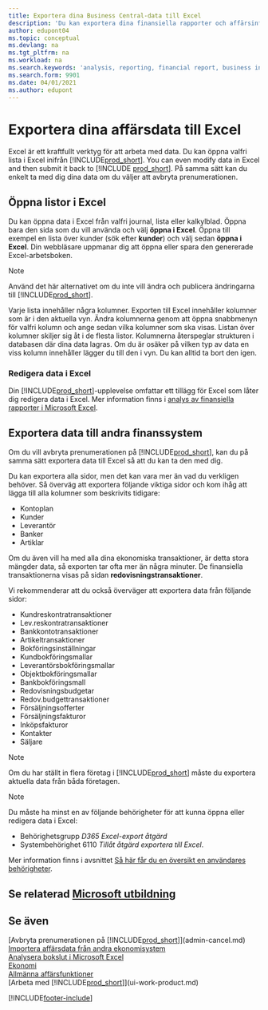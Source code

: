 ```yaml
---
title: Exportera dina Business Central-data till Excel
description: 'Du kan exportera dina finansiella rapporter och affärsinformationsdata från Business Central till Excel, eller också öppna dina data i Excel.'
author: edupont04
ms.topic: conceptual
ms.devlang: na
ms.tgt_pltfrm: na
ms.workload: na
ms.search.keywords: 'analysis, reporting, financial report, business intelligence, BI, Excel'
ms.search.form: 9901
ms.date: 04/01/2021
ms.author: edupont
---
```

# Exportera dina affärsdata till Excel

Excel är ett kraftfullt verktyg för att arbeta med data. Du kan öppna valfri lista i Excel inifrån [!INCLUDE[prod_short](includes/prod_short.md)]. You can even modify data in Excel and then submit it back to [!INCLUDE [prod_short](includes/prod_short.md)]. På samma sätt kan du enkelt ta med dig dina data om du väljer att avbryta prenumerationen.

## Öppna listor i Excel

Du kan öppna data i Excel från valfri journal, lista eller kalkylblad. Öppna bara den sida som du vill använda och välj **öppna i Excel**. Öppna till exempel en lista över kunder (sök efter **kunder**) och välj sedan **öppna i Excel**. Din webbläsare uppmanar dig att öppna eller spara den genererade Excel-arbetsboken.  

> [!NOTE]
> Använd det här alternativet om du inte vill ändra och publicera ändringarna till [!INCLUDE[prod_short](includes/prod_short.md)].  

Varje lista innehåller några kolumner. Exporten till Excel innehåller kolumner som är i den aktuella vyn. Ändra kolumnerna genom att öppna snabbmenyn för valfri kolumn och ange sedan vilka kolumner som ska visas. Listan över kolumner skiljer sig åt i de flesta listor. Kolumnerna återspeglar strukturen i databasen där dina data lagras. Om du är osäker på vilken typ av data en viss kolumn innehåller lägger du till den i vyn. Du kan alltid ta bort den igen.  

### Redigera data i Excel

Din [!INCLUDE[prod_short](includes/prod_short.md)]-upplevelse omfattar ett tillägg för Excel som låter dig redigera data i Excel. Mer information finns i [analys av finansiella rapporter i Microsoft Excel](finance-analyze-excel.md).  

## Exportera data till andra finanssystem

Om du vill avbryta prenumerationen på [!INCLUDE[prod_short](includes/prod_short.md)], kan du på samma sätt exportera data till Excel så att du kan ta den med dig.  

Du kan exportera alla sidor, men det kan vara mer än vad du verkligen behöver. Så överväg att exportera följande viktiga sidor och kom ihåg att lägga till alla kolumner som beskrivits tidigare:  

* Kontoplan  
* Kunder  
* Leverantör  
* Banker  
* Artiklar  

Om du även vill ha med alla dina ekonomiska transaktioner, är detta stora mängder data, så exporten tar ofta mer än några minuter. De finansiella transaktionerna visas på sidan **redovisningstransaktioner**.  

Vi rekommenderar att du också överväger att exportera data från följande sidor:  

* Kundreskontratransaktioner  
* Lev.reskontratransaktioner  
* Bankkontotransaktioner  
* Artikeltransaktioner  
* Bokföringsinställningar  
* Kundbokföringsmallar  
* Leverantörsbokföringsmallar  
* Objektbokföringsmallar  
* Bankbokföringsmall  
* Redovisningsbudgetar  
* Redov.budgettransaktioner  
* Försäljningsofferter  
* Försäljningsfakturor  
* Inköpsfakturor  
* Kontakter  
* Säljare  

> [!NOTE]  
> Om du har ställt in flera företag i [!INCLUDE[prod_short](includes/prod_short.md)] måste du exportera aktuella data från båda företagen.

> [!NOTE]
> Du måste ha minst en av följande behörigheter för att kunna öppna eller redigera data i Excel:
>
> * Behörighetsgrupp *D365 Excel-export åtgärd*  
> * Systembehörighet 6110 *Tillåt åtgärd exportera till Excel*.  

Mer information finns i avsnittet [Så här får du en översikt en användares behörigheter](ui-define-granular-permissions.md#to-get-an-overview-of-a-users-permissions).

## Se relaterad [Microsoft utbildning](/training/modules/configure-powerbi-excel-dynamics-365-business-central/index)

## Se även
[Avbryta prenumerationen på [!INCLUDE[prod_short](includes/prod_short.md)]](admin-cancel.md)  
[Importera affärsdata från andra ekonomisystem](across-import-data-configuration-packages.md)  
[Analysera bokslut i Microsoft Excel](finance-analyze-excel.md)  
[Ekonomi](finance.md)  
[Allmänna affärsfunktioner](ui-across-business-areas.md)  
[Arbeta med [!INCLUDE[prod_short](includes/prod_short.md)]](ui-work-product.md)  


[!INCLUDE[footer-include](includes/footer-banner.md)]
